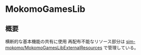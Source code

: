 # MokomoGamesLib

## 概要

横断的な基本機能の共有に使用
再配布不能なリソース部分は [sim-mokomo/MokomoGamesLibExternalResources](https://github.com/sim-mokomo/MokomoGamesLibExternalResources) で管理している。
